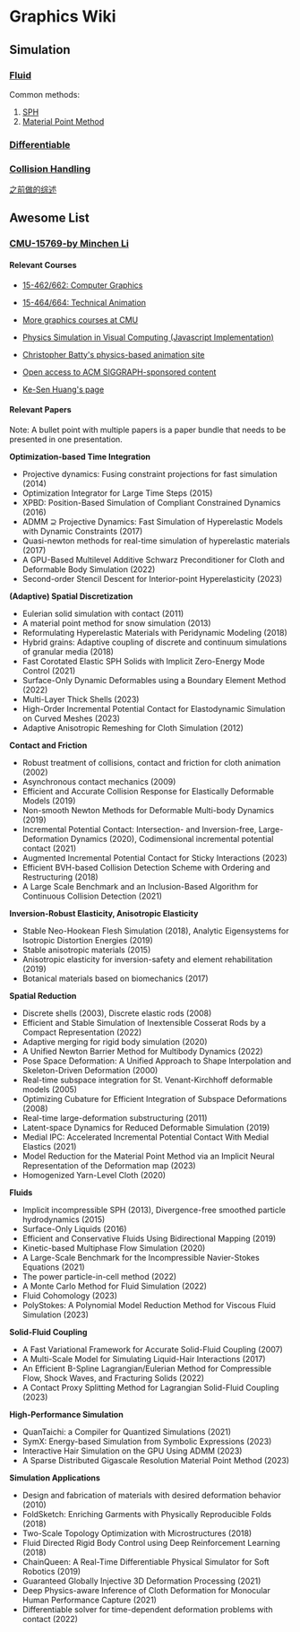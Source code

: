 # Graphics Wiki

## Simulation

### [Fluid](FluidSimulation/index.md)

Common methods:

1. [SPH](FluidSimulation/SPH/)
2. [Material Point Method](FluidSimulation/MPM/)

### [Differentiable](./Differentiable/index.md)

### [Collision Handling](./Collision/index.md)

[之前做的综述](./Collision/综述/碰撞检测总结.md)

## Awesome List

### [CMU-15769-by Minchen Li](https://www.cs.cmu.edu/~15769-f23/)

#### Relevant Courses

- [15-462/662: Computer Graphics](http://15462.courses.cs.cmu.edu/spring2023/)
- [15-464/664: Technical Animation](http://graphics.cs.cmu.edu/nsp/course/15464-s21/www/)
- [More graphics courses at CMU](http://graphics.cs.cmu.edu/?page_id=16)

- [Physics Simulation in Visual Computing (Javascript Implementation)](https://interactivecomputergraphics.github.io/physics-simulation/)
- [Christopher Batty's physics-based animation site](https://www.physicsbasedanimation.com/)
- [Open access to ACM SIGGRAPH-sponsored content](https://www.siggraph.org/learn/conference-content/)
- [Ke-Sen Huang's page](https://kesen.realtimerendering.com/)

#### Relevant Papers

Note: A bullet point with multiple papers is a paper bundle that needs to be presented in one presentation. 

**Optimization-based Time Integration**

- Projective dynamics: Fusing constraint projections for fast simulation (2014)
- Optimization Integrator for Large Time Steps (2015)
- XPBD: Position-Based Simulation of Compliant Constrained Dynamics (2016)
- ADMM ⊇ Projective Dynamics: Fast Simulation of Hyperelastic Models with Dynamic Constraints (2017)
- Quasi-newton methods for real-time simulation of hyperelastic materials (2017)
- A GPU-Based Multilevel Additive Schwarz Preconditioner for Cloth and Deformable Body Simulation (2022)
- Second-order Stencil Descent for Interior-point Hyperelasticity (2023)

**(Adaptive) Spatial Discretization**

- Eulerian solid simulation with contact (2011)
- A material point method for snow simulation (2013)
- Reformulating Hyperelastic Materials with Peridynamic Modeling (2018)
- Hybrid grains: Adaptive coupling of discrete and continuum simulations of granular media (2018)
- Fast Corotated Elastic SPH Solids with Implicit Zero-Energy Mode Control (2021)
- Surface-Only Dynamic Deformables using a Boundary Element Method (2022)
- Multi-Layer Thick Shells (2023)
- High-Order Incremental Potential Contact for Elastodynamic Simulation on Curved Meshes (2023)
- Adaptive Anisotropic Remeshing for Cloth Simulation (2012)

**Contact and Friction**

- Robust treatment of collisions, contact and friction for cloth animation (2002)
- Asynchronous contact mechanics (2009)
- Efficient and Accurate Collision Response for Elastically Deformable Models (2019)
- Non-smooth Newton Methods for Deformable Multi-body Dynamics (2019)
- Incremental Potential Contact: Intersection- and Inversion-free, Large-Deformation Dynamics (2020), Codimensional incremental potential contact (2021)
- Augmented Incremental Potential Contact for Sticky Interactions (2023)
- Efficient BVH-based Collision Detection Scheme with Ordering and Restructuring (2018)
- A Large Scale Benchmark and an Inclusion-Based Algorithm for Continuous Collision Detection (2021)

**Inversion-Robust Elasticity, Anisotropic Elasticity**

- Stable Neo-Hookean Flesh Simulation (2018), Analytic Eigensystems for Isotropic Distortion Energies (2019)
- Stable anisotropic materials (2015)
- Anisotropic elasticity for inversion-safety and element rehabilitation (2019)
- Botanical materials based on biomechanics (2017)

**Spatial Reduction**

- Discrete shells (2003), Discrete elastic rods (2008)
- Efficient and Stable Simulation of Inextensible Cosserat Rods by a Compact Representation (2022)
- Adaptive merging for rigid body simulation (2020)
- A Unified Newton Barrier Method for Multibody Dynamics (2022)
- Pose Space Deformation: A Unified Approach to Shape Interpolation and Skeleton-Driven Deformation (2000)
- Real-time subspace integration for St. Venant-Kirchhoff deformable models (2005)
- Optimizing Cubature for Efficient Integration of Subspace Deformations (2008)
- Real-time large-deformation substructuring (2011)
- Latent-space Dynamics for Reduced Deformable Simulation (2019)
- Medial IPC: Accelerated Incremental Potential Contact With Medial Elastics (2021)
- Model Reduction for the Material Point Method via an Implicit Neural Representation of the Deformation map (2023)
- Homogenized Yarn-Level Cloth (2020)

**Fluids**

- Implicit incompressible SPH (2013), Divergence-free smoothed particle hydrodynamics (2015)
- Surface-Only Liquids (2016)
- Efficient and Conservative Fluids Using Bidirectional Mapping (2019)
- Kinetic-based Multiphase Flow Simulation (2020)
- A Large-Scale Benchmark for the Incompressible Navier-Stokes Equations (2021)
- The power particle-in-cell method (2022)
- A Monte Carlo Method for Fluid Simulation (2022)
- Fluid Cohomology (2023)
- PolyStokes: A Polynomial Model Reduction Method for Viscous Fluid Simulation (2023)

**Solid-Fluid Coupling**

- A Fast Variational Framework for Accurate Solid-Fluid Coupling (2007)
- A Multi-Scale Model for Simulating Liquid-Hair Interactions (2017)
- An Efficient B-Spline Lagrangian/Eulerian Method for Compressible Flow, Shock Waves, and Fracturing Solids (2022)
- A Contact Proxy Splitting Method for Lagrangian Solid-Fluid Coupling (2023)

**High-Performance Simulation**

- QuanTaichi: a Compiler for Quantized Simulations (2021)
- SymX: Energy-based Simulation from Symbolic Expressions (2023)
- Interactive Hair Simulation on the GPU Using ADMM (2023)
- A Sparse Distributed Gigascale Resolution Material Point Method (2023)

**Simulation Applications**

- Design and fabrication of materials with desired deformation behavior (2010)
- FoldSketch: Enriching Garments with Physically Reproducible Folds (2018)
- Two-Scale Topology Optimization with Microstructures (2018)
- Fluid Directed Rigid Body Control using Deep Reinforcement Learning (2018)
- ChainQueen: A Real-Time Differentiable Physical Simulator for Soft Robotics (2019)
- Guaranteed Globally Injective 3D Deformation Processing (2021)
- Deep Physics-aware Inference of Cloth Deformation for Monocular Human Performance Capture (2021)
- Differentiable solver for time-dependent deformation problems with contact (2022)
